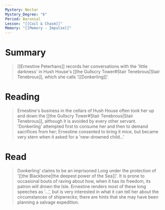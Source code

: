 ```yaml
---
Mystery: Nectar
Mystery_Degree: "6"
Period: Baronial
Lesson: "[[Coil & Chasm]]"
Memory: "[[Memory - Impulse]]"
---
```

# Summary
> [[Ernestine Peterhans]] records her conversations with the 'little darkness' in Hush House's [[the Gullscry Tower#Stair Tenebrous|Stair Tenebrous]], which she calls '[[Donkerling]]'.
# Reading
> Ernestine's business in the cellars of Hush House often took her up and down the [[the Gullscry Tower#Stair Tenebrous|Stair Tenebrous]], although it is avoided by every other servant. 'Donkerling' attempted first to consume her and then to demand sacrifices from her; Ernestine consented to bring it mice, but became very stern when it asked for a 'new-drowned child...'
# Read
> Donkerling' claims to be an imprisoned Long under the protection of '[[the Blackbone|the deepest power of the Sea]]'. It is prone to occasional bouts of raving about how, when it has its freedom, its patron will drown the Isle. Ernestine renders most of these long speeches as '...', but is very interested in what it can tell her about the circumstances of shipwrecks; there are hints that she may have been planning a salvage expedition.